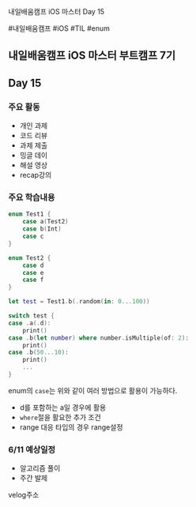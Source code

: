 
내일배움캠프 iOS 마스터 Day 15


#내일배움캠프 #iOS #TIL #enum


## 내일배움캠프 iOS 마스터 부트캠프 7기

## Day 15

### 주요 활동
- 개인 과제
- 코드 리뷰
- 과제 제출
- 밍글 데이
- 해설 영상
- recap강의

### 주요 학습내용

```swift
enum Test1 {
    case a(Test2)
    case b(Int)
    case c
}

enum Test2 {
    case d
    case e
    case f
}

let test = Test1.b(.random(in: 0...100))

switch test {
case .a(.d):
    print()
case .b(let number) where number.isMultiple(of: 2):
    print()
case .b(50...10):
    print()
    ...
}

```

enum의 `case`는 위와 같이 여러 방법으로 활용이 가능하다.
- d를 포함하는 a일 경우에 활용
- `where`절을 활요한 추가 조건
- range 대응 타입의 경우 range설정

### 6/11 예상일정

- 알고리즘 풀이
- 주간 발제

velog주소